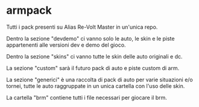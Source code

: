 # armpack
Tutti i pack presenti su Alias Re-Volt Master in un'unica repo.

Dentro la sezione "devdemo" ci vanno solo le auto, le skin e le piste appartenenti alle versioni dev e demo del gioco.

Dentro la sezione "skins" ci vanno tutte le skin delle auto originali e dc.

La sezione "custom" sarà il futuro pack di auto e piste custom di arm.

La sezione "generici" è una raccolta di pack di auto per varie situazioni e/o tornei, tutte le auto raggruppate in un unica cartella con l'uso delle skin.

La cartella "brm" contiene tutti i file necessari per giocare il brm.
